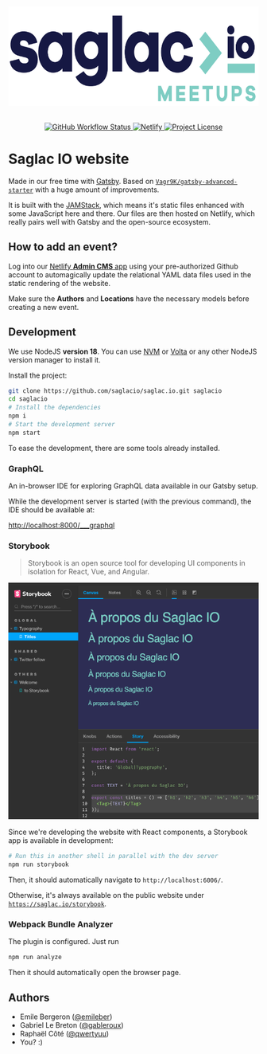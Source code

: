 <div align="center"  style="margin-bottom: 30px;">
  <a alt="Saglac IO website" href="https://saglac.io" target="_blank">
    <img src="static/images/logos/SaglacIO_Logo_Meetups.png" alt="Logo" height="200px"/>
  </a>
</div>

<div align="center" style="margin-bottom: 30px;">
  <a href="https://github.com/emileber/gatsby-test/actions">
    <img alt="GitHub Workflow Status" src="https://img.shields.io/github/workflow/status/emileber/gatsby-test/CI?style=for-the-badge">
  </a>
  <a href="https://github.com/vagr9k/gatsby-advanced-starter/stargazers">
    <img alt="Netlify" src="https://img.shields.io/netlify/e87be4c0-c010-480b-b40f-45ecdcea0ef4?style=for-the-badge">
  </a>
  <a href="https://github.com/emileber/gatsby-test/blob/master/LICENSE">
    <img src="https://img.shields.io/github/license/emileber/gatsby-test?style=for-the-badge" alt="Project License" />
  </a>
</div>

# Saglac IO website

Made in our free time with [Gatsby](https://github.com/gatsbyjs/gatsby/). Based on [`Vagr9K/gatsby-advanced-starter`](https://github.com/Vagr9K/gatsby-advanced-starter/) with a huge amount of improvements.

It is built with the [JAMStack](https://jamstack.org/), which means it's static files enhanced with some JavaScript here and there. Our files are then hosted on Netlify, which really pairs well with Gatsby and the open-source ecosystem.

## How to add an event?

Log into our [Netlify **Admin CMS** app](https://saglac.io/admin) using your pre-authorized Github account to automagically update the relational YAML data files used in the static rendering of the website.

Make sure the **Authors** and **Locations** have the necessary models before creating a new event.

## Development

We use NodeJS **version 18**. You can use [NVM](https://github.com/nvm-sh/nvm) or [Volta](https://volta.sh/) or any other NodeJS version manager to install it.

Install the project:

```sh
git clone https://github.com/saglacio/saglac.io.git saglacio
cd saglacio
# Install the dependencies
npm i
# Start the development server
npm start
```

To ease the development, there are some tools already installed.

### GraphQL

An in-browser IDE for exploring GraphQL data available in our Gatsby setup.

While the development server is started (with the previous command), the IDE should be available at:

[http://localhost:8000/\_\_\_graphql](http://localhost:8000/___graphql)

### Storybook

> Storybook is an open source tool for developing UI components in isolation for React, Vue, and Angular.

![Saglac IO storybook](docs/images/2020-01-storybook-screenshot.png)

Since we're developing the website with React components, a Storybook app is available in development:

```sh
# Run this in another shell in parallel with the dev server
npm run storybook
```

Then, it should automatically navigate to `http://localhost:6006/`.

Otherwise, it's always available on the public website under [`https://saglac.io/storybook`](https://saglac.io/storybook/?path=/info/).

### Webpack Bundle Analyzer

The plugin is configured. Just run

```sh
npm run analyze
```

Then it should automatically open the browser page.

## Authors

*   Emile Bergeron ([@emileber](https://github.com/emileber))
*   Gabriel Le Breton ([@gableroux](https://gableroux.com/))
*   Raphaël Côté ([@qwertyuu](https://github.com/qwertyuu))
*   You? :)
